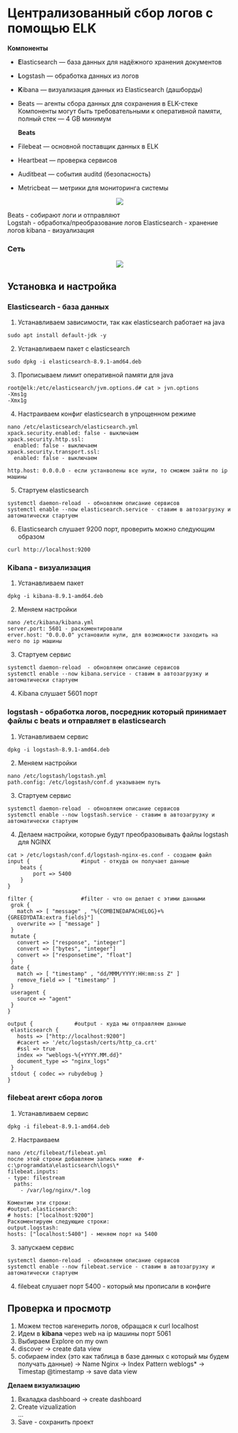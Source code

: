 # Централизованный сбор логов с помощью ELK
__Компоненты__
- **E**lasticsearch — база данных для надёжного хранения документов
- **L**ogstash — обработка данных из логов
- **K**ibana — визуализация данных из Elasticsearch (дашборды)
- Beats — агенты сбора данных для сохранения в ELK-стеке   
  Компоненты могут быть требовательными к оперативной памяти, полный стек — 4 GB минимум

  __Beats__
- Filebeat — основной поставщик данных в ELK
- Heartbeat — проверка сервисов
- Auditbeat — события auditd (безопасность)
- Metricbeat — метрики для мониторинга системы

 <p align="center">
<image src="https://github.com/LLlMEJIb87/LINUX/blob/main/%D0%9B%D0%BE%D0%B3%D0%B8%D1%80%D0%BE%D0%B2%D0%B0%D0%BD%D0%B8%D0%B5/Picture/ELK_dvij.PNG">
</p>    

Beats - собирают логи и отправляют   
Logstah - обработка/преобразование логов
Elasticsearch - хранение логов
kibana - визуализация   

### Cеть
 <p align="center">
<image src="https://github.com/LLlMEJIb87/LINUX/blob/main/%D0%9B%D0%BE%D0%B3%D0%B8%D1%80%D0%BE%D0%B2%D0%B0%D0%BD%D0%B8%D0%B5/Picture/ELK_network.PNG">
</p>    

## Установка и настройка
### Elasticsearch - база данных
1. Устанавливаем зависимости, так как elasticsearch работает на java
```
sudo apt install default-jdk -y
```
2. Устанавливаем пакет с elasticsearch
```
sudo dpkg -i elasticsearch-8.9.1-amd64.deb
```
3. Прописываем лимит оперативной памяти для java
```
root@elk:/etc/elasticsearch/jvm.options.d# cat > jvn.options
-Xms1g
-Xmx1g
```
4. Настраиваем конфиг elasticsearch в упрощенном режиме
```
nano /etc/elasticsearch/elasticsearch.yml
xpack.security.enabled: false - выключаем
xpack.security.http.ssl:
  enabled: false - выключаем
xpack.security.transport.ssl:
  enabled: false - выключаем

http.host: 0.0.0.0 - если устанволены все нули, то сможем зайти по ip машины
```
5. Стартуем elasticsearch
```
systemctl daemon-reload  - обновляем описание сервисов
systemctl enable --now elasticsearch.service - ставим в автозагрузку и автоматически стартуем
```
6. Elasticsearch слушает 9200 порт, проверить можно следующим образом
```
curl http://localhost:9200
```
### Kibana - визуализация
1. Устанавливаем пакет
```
dpkg -i kibana-8.9.1-amd64.deb
```
2. Меняем настройки
```
nano /etc/kibana/kibana.yml
server.port: 5601 - раскоментировали
erver.host: "0.0.0.0" установили нули, для возможности заходить на него по ip машины
```
3. Стартуем сервис
```
systemctl daemon-reload  - обновляем описание сервисов
systemctl enable --now kibana.service - ставим в автозагрузку и автоматически стартуем
```
4. Kibana слушает 5601 порт
### logstash - обработка логов, посредник который принимает файлы с beats и отправляет в elasticsearch
1. Устанавливаем сервис
```
dpkg -i logstash-8.9.1-amd64.deb
```
2. Меняем настройки
```
nano /etc/logstash/logstash.yml
path.config: /etc/logstash/conf.d указываем путь
```
3. Стартуем сервис
```
systemctl daemon-reload  - обновляем описание сервисов
systemctl enable --now logstash.service - ставим в автозагрузку и автоматически стартуем
```
4. Делаем настройки, которые будут преобразовывать файлы logstash для NGINX
```
cat > /etc/logstash/conf.d/logstash-nginx-es.conf - создаем файл
input {                #input - откуда он получает данные
    beats {
        port => 5400
    }
}

filter {               #filter - что он делает с этими данными
 grok {
   match => [ "message" , "%{COMBINEDAPACHELOG}+%{GREEDYDATA:extra_fields}"]
   overwrite => [ "message" ]
 }
 mutate {
   convert => ["response", "integer"]
   convert => ["bytes", "integer"]
   convert => ["responsetime", "float"]
 }
 date {
   match => [ "timestamp" , "dd/MMM/YYYY:HH:mm:ss Z" ]
   remove_field => [ "timestamp" ]
 }
 useragent {
   source => "agent"
 }
}

output {             #output - куда мы отправляем данные
 elasticsearch {
   hosts => ["http://localhost:9200"]
   #cacert => '/etc/logstash/certs/http_ca.crt'
   #ssl => true
   index => "weblogs-%{+YYYY.MM.dd}"
   document_type => "nginx_logs"
 }
 stdout { codec => rubydebug }
}
```
### filebeat агент сбора логов
1. Устанавливаем сервис
```
dpkg -i filebeat-8.9.1-amd64.deb
```
2. Настраиваем
```
nano /etc/filebeat/filebeat.yml
после этой строки добавляем запись ниже  #- c:\programdata\elasticsearch\logs\* 
filebeat.inputs:
- type: filestream
  paths:
    - /var/log/nginx/*.log

Коментим эти строки:
#output.elasticsearch:
# hosts: ["localhost:9200"]
Раскоментируем следующие строки:
output.logstash:
hosts: ["localhost:5400"] - меняем порт на 5400
```
3. запускаем сервис
```
systemctl daemon-reload  - обновляем описание сервисов
systemctl enable --now filebeat.service - ставим в автозагрузку и автоматически стартуем
```
4. filebeat слушает порт 5400 - который мы прописали в конфиге

## Проверка и просмотр
1. Можем тестов нагенерить логов, обращася к curl localhost
2. Идем в **kibana** через web на ip машины порт 5061
3. Выбираем Explore on my own
4. discover -> create data view
5. собираем index (это как таблица в базе данных с который мы будем получать данные) -> Name Nginx -> Index Pattern weblogs* -> Timestap @timestamp -> save data view

__Делаем визуализацию__
1. Вкаладка dashboard -> create dashboard
2. Create vizualization     
...    
3. Save - сохранить проект   
